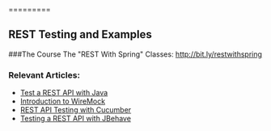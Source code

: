 =========

## REST Testing and Examples

###The Course
The "REST With Spring" Classes: http://bit.ly/restwithspring

### Relevant Articles: 
- [Test a REST API with Java](http://www.nklkarthi.com/2011/10/13/integration-testing-a-rest-api/)
- [Introduction to WireMock](http://www.nklkarthi.com/introduction-to-wiremock)
- [REST API Testing with Cucumber](http://www.nklkarthi.com/cucumber-rest-api-testing)
- [Testing a REST API with JBehave](http://www.nklkarthi.com/jbehave-rest-testing)
